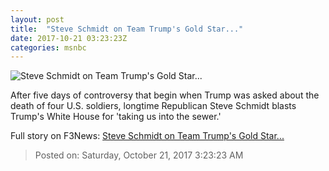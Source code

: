 ```yaml
---
layout: post
title:  "Steve Schmidt on Team Trump's Gold Star..."
date: 2017-10-21 03:23:23Z
categories: msnbc
---
```


![Steve Schmidt on Team Trump's Gold Star...](https://media1.s-nbcnews.com/j/MSNBC/Components/Video/201710/2017-10-21T03-00-20-066Z--1280x720.video_1067x600.jpg)

After five days of controversy that begin when Trump was asked about the death of four U.S. soldiers, longtime Republican Steve Schmidt blasts Trump's White House for 'taking us into the sewer.'


Full story on F3News: [Steve Schmidt on Team Trump's Gold Star...](http://www.f3nws.com/n/tFD4AD)

> Posted on: Saturday, October 21, 2017 3:23:23 AM
